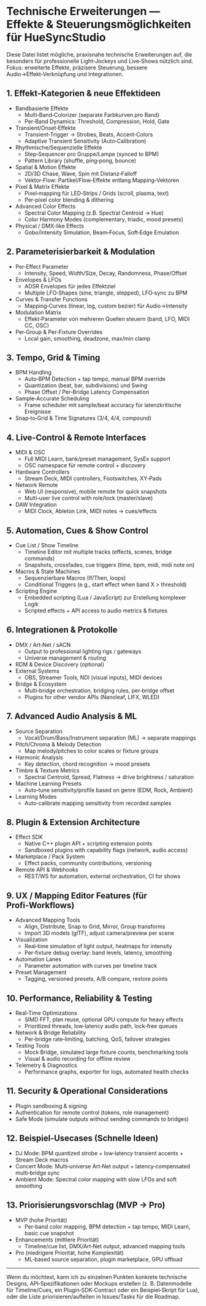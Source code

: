 # Technische Erweiterungen — Effekte & Steuerungsmöglichkeiten für HueSyncStudio

Diese Datei listet mögliche, praxisnahe technische Erweiterungen auf, die besonders für professionelle Light‑Jockeys und Live‑Shows nützlich sind. Fokus: erweiterte Effekte, präzisere Steuerung, bessere Audio→Effekt‑Verknüpfung und Integrationen.

## 1. Effekt‑Kategorien & neue Effektideen
- Bandbasierte Effekte
  - Multi‑Band‑Colorizer (separate Farbkurven pro Band)
  - Per‑Band Dynamics: Threshold, Compression, Hold, Gate
- Transient/Onset‑Effekte
  - Transient‑Trigger → Strobes, Beats, Accent‑Colors
  - Adaptive Transient Sensitivity (Auto‑Calibration)
- Rhythmische/Sequenzielle Effekte
  - Step‑Sequencer pro Gruppe/Lampe (synced to BPM)
  - Pattern Library (shuffle, ping‑pong, bounce)
- Spatial & Motion Effekte
  - 2D/3D Chase, Wave, Spin mit Distanz‑Falloff
  - Vektor‑Flow: Partikel/Flow‑Effekte entlang Mapping‑Vektoren
- Pixel & Matrix Effekte
  - Pixel‑mapping für LED‑Strips / Grids (scroll, plasma, text)
  - Per‑pixel color blending & dithering
- Advanced Color Effects
  - Spectral Color Mapping (z.B. Spectral Centroid → Hue)
  - Color Harmony Modes (complementary, triadic, mood presets)
- Physical / DMX-like Effects
  - Gobo/Intensity Simulation, Beam‑Focus, Soft‑Edge Emulation

## 2. Parameterisierbarkeit & Modulation
- Per‑Effect Parameter
  - Intensity, Speed, Width/Size, Decay, Randomness, Phase/Offset
- Envelopes & LFOs
  - ADSR Envelopes für jedes Effektziel
  - Multiple LFO‑Shapes (sine, triangle, stepped), LFO‑sync zu BPM
- Curves & Transfer Functions
  - Mapping‑Curves (linear, log, custom bezier) für Audio→Intensity
- Modulation Matrix
  - Effekt‑Parameter von mehreren Quellen steuern (band, LFO, MIDI CC, OSC)
- Per‑Group & Per‑Fixture Overrides
  - Local gain, smoothing, deadzone, max/min clamp

## 3. Tempo, Grid & Timing
- BPM Handling
  - Auto‑BPM Detection + tap tempo, manual BPM override
  - Quantization (beat, bar, subdivisions) und Swing
  - Phase Offset / Per‑Bridge Latency Compensation
- Sample‑Accurate Scheduling
  - Frame scheduler mit sample/beat accuracy für latenzkritische Ereignisse
- Snap‑to‑Grid & Time Signatures (3/4, 4/4, compound)

## 4. Live‑Control & Remote Interfaces
- MIDI & OSC
  - Full MIDI Learn, bank/preset management, SysEx support
  - OSC namespace für remote control + discovery
- Hardware Controllers
  - Stream Deck, MIDI controllers, Footswitches, XY‑Pads
- Network Remote
  - Web UI (responsive), mobile remote for quick snapshots
  - Multi‑user live control with role/lock (master/slave)
- DAW Integration
  - MIDI Clock, Ableton Link, MIDI notes → cues/effects

## 5. Automation, Cues & Show Control
- Cue List / Show Timeline
  - Timeline Editor mit multiple tracks (effects, scenes, bridge commands)
  - Snapshots, crossfades, cue triggers (time, bpm, midi, midi note on)
- Macros & State Machines
  - Sequenzierbare Macros (If/Then, loops)
  - Conditional Triggers (e.g., start effect when band X > threshold)
- Scripting Engine
  - Embedded scripting (Lua / JavaScript) zur Erstellung komplexer Logik
  - Scripted effects + API access to audio metrics & fixtures

## 6. Integrationen & Protokolle
- DMX / Art‑Net / sACN
  - Output to professional lighting rigs / gateways
  - Universe management & routing
- RDM & Device Discovery (optional)
- External Systems
  - OBS, Streamer Tools, NDI (visual inputs), MIDI devices
- Bridge & Ecosystem
  - Multi‑bridge orchestration, bridging rules, per‑bridge offset
  - Plugins for other vendor APIs (Nanoleaf, LIFX, WLED)

## 7. Advanced Audio Analysis & ML
- Source Separation
  - Vocal/Drum/Bass/Instrument separation (ML) → separate mappings
- Pitch/Chroma & Melody Detection
  - Map melody/pitches to color scales or fixture groups
- Harmonic Analysis
  - Key detection, chord recognition → mood presets
- Timbre & Texture Metrics
  - Spectral Centroid, Spread, Flatness → drive brightness / saturation
- Machine Learning Presets
  - Auto‑tune sensitivity/profile based on genre (EDM, Rock, Ambient)
- Learning Modes
  - Auto‑calibrate mapping sensitivity from recorded samples

## 8. Plugin & Extension Architecture
- Effect SDK
  - Native C++ plugin API + scripting extension points
  - Sandboxed plugins with capability flags (network, audio access)
- Marketplace / Pack System
  - Effect packs, community contributions, versioning
- Remote API & Webhooks
  - REST/WS for automation, external orchestration, CI for shows

## 9. UX / Mapping Editor Features (für Profi‑Workflows)
- Advanced Mapping Tools
  - Align, Distribute, Snap to Grid, Mirror, Group transforms
  - Import 3D models (glTF), adjust camera/preview per scene
- Visualization
  - Real‑time simulation of light output, heatmaps for intensity
  - Per‑fixture debug overlay: band levels, latency, smoothing
- Automation Lanes
  - Parameter automation with curves per timeline track
- Preset Management
  - Tagging, versioned presets, A/B compare, restore points

## 10. Performance, Reliability & Testing
- Real‑Time Optimizations
  - SIMD FFT, plan reuse, optional GPU compute for heavy effects
  - Prioritized threads, low‑latency audio path, lock‑free queues
- Network & Bridge Reliability
  - Per‑bridge rate‑limiting, batching, QoS, failover strategies
- Testing Tools
  - Mock Bridge, simulated large fixture counts, benchmarking tools
  - Visual & audio recording for offline review
- Telemetry & Diagnostics
  - Performance graphs, exporter for logs, automated health checks

## 11. Security & Operational Considerations
- Plugin sandboxing & signing
- Authentication for remote control (tokens, role management)
- Safe Mode (simulate outputs without sending commands to bridges)

## 12. Beispiel‑Usecases (Schnelle Ideen)
- DJ Mode: BPM quantized strobe + low‑latency transient accents + Stream Deck macros
- Concert Mode: Multi‑universe Art‑Net output + latency‑compensated multi‑bridge sync
- Ambient Mode: Spectral color mapping with slow LFOs and soft smoothing

## 13. Priorisierungsvorschlag (MVP → Pro)
- MVP (hohe Priorität)
  - Per‑band color mapping, BPM detection + tap tempo, MIDI Learn, basic cue snapshot
- Enhancements (mittlere Priorität)
  - Timeline/cue list, DMX/Art‑Net output, advanced mapping tools
- Pro (niedrigere Priorität, hohe Komplexität)
  - ML‑based source separation, plugin marketplace, GPU offload

---

Wenn du möchtest, kann ich zu einzelnen Punkten konkrete technische Designs, API‑Spezifikationen oder Mockups erstellen (z. B. Datenmodelle für Timeline/Cues, ein Plugin‑SDK‑Contract oder ein Beispiel‑Skript für Lua), oder die Liste priorisieren/aufteilen in Issues/Tasks für die Roadmap.
